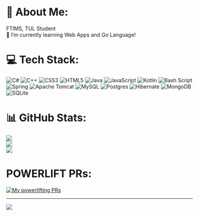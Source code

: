 # 💫 About Me:
FTIMS, TUL Student<br>🌱 I’m currently learning Web Apps and Go Language!


# 💻 Tech Stack:
![C#](https://img.shields.io/badge/c%23-%23239120.svg?style=for-the-badge&logo=csharp&logoColor=white) ![C++](https://img.shields.io/badge/c++-%2300599C.svg?style=for-the-badge&logo=c%2B%2B&logoColor=white) ![CSS3](https://img.shields.io/badge/css3-%231572B6.svg?style=for-the-badge&logo=css3&logoColor=white) ![HTML5](https://img.shields.io/badge/html5-%23E34F26.svg?style=for-the-badge&logo=html5&logoColor=white) ![Java](https://img.shields.io/badge/java-%23ED8B00.svg?style=for-the-badge&logo=openjdk&logoColor=white) ![JavaScript](https://img.shields.io/badge/javascript-%23323330.svg?style=for-the-badge&logo=javascript&logoColor=%23F7DF1E) ![Kotlin](https://img.shields.io/badge/kotlin-%237F52FF.svg?style=for-the-badge&logo=kotlin&logoColor=white) ![Bash Script](https://img.shields.io/badge/bash_script-%23121011.svg?style=for-the-badge&logo=gnu-bash&logoColor=white) ![Spring](https://img.shields.io/badge/spring-%236DB33F.svg?style=for-the-badge&logo=spring&logoColor=white) ![Apache Tomcat](https://img.shields.io/badge/apache%20tomcat-%23F8DC75.svg?style=for-the-badge&logo=apache-tomcat&logoColor=black) ![MySQL](https://img.shields.io/badge/mysql-4479A1.svg?style=for-the-badge&logo=mysql&logoColor=white) ![Postgres](https://img.shields.io/badge/postgres-%23316192.svg?style=for-the-badge&logo=postgresql&logoColor=white) ![Hibernate](https://img.shields.io/badge/Hibernate-59666C?style=for-the-badge&logo=Hibernate&logoColor=white) ![MongoDB](https://img.shields.io/badge/MongoDB-%234ea94b.svg?style=for-the-badge&logo=mongodb&logoColor=white) ![SQLite](https://img.shields.io/badge/sqlite-%2307405e.svg?style=for-the-badge&logo=sqlite&logoColor=white)
# 📊 GitHub Stats:
![](https://github-readme-stats.vercel.app/api?username=plewkow&theme=dark&hide_border=false&include_all_commits=true&count_private=true)<br/>
![](https://github-readme-streak-stats.herokuapp.com/?user=plewkow&theme=dark&hide_border=false)<br/>
![](https://github-readme-stats.vercel.app/api/top-langs/?username=plewkow&theme=dark&hide_border=false&include_all_commits=true&count_private=true&layout=compact)
# POWERLIFT PRs:
[![My powerlifting PRs](https://lukasz0104-github-widgets.deno.dev/hevy?username=plewkowicz)](https://github.com/Lukasz0104/github-widgets-deno)

---
[![](https://visitcount.itsvg.in/api?id=plewkow&icon=0&color=6)](https://visitcount.itsvg.in)

<!-- Proudly created with GPRM ( https://gprm.itsvg.in ) -->
